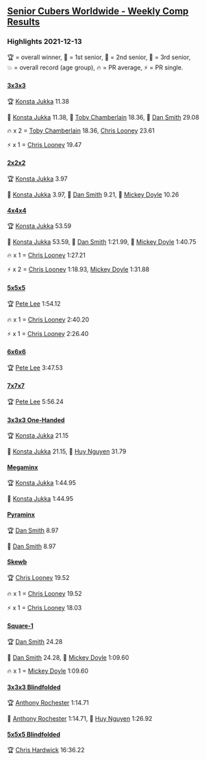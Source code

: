 <style>table {white-space: nowrap;}</style>
<link rel="stylesheet" type="text/css" href="/scw-comp/css/flags.css" />

## [Senior Cubers Worldwide - Weekly Comp Results](/scw-comp/results/)
### Highlights 2021-12-13

<span style="white-space: nowrap;">🏆 = overall winner</span>, <span style="white-space: nowrap;">🥇 = 1st senior</span>, <span style="white-space: nowrap;">🥈 = 2nd senior</span>, <span style="white-space: nowrap;">🥉 = 3rd senior</span>, <span style="white-space: nowrap;">💥 = overall record (age group)</span>, <span style="white-space: nowrap;">🔥 = PR average</span>, <span style="white-space: nowrap;">⚡ = PR single</span>.

#### [3x3x3](333.md)

<span style="white-space: nowrap;">🏆 [Konsta Jukka](../../persons/konsta_jukka/333.md) 11.38</span>

<span style="white-space: nowrap;">🥇 [Konsta Jukka](../../persons/konsta_jukka/333.md) 11.38</span>, <span style="white-space: nowrap;">🥈 [Toby Chamberlain](../../persons/toby_chamberlain/333.md) 18.36</span>, <span style="white-space: nowrap;">🥉 [Dan Smith](../../persons/dan_smith/333.md) 29.08</span>

🔥 x 2 = <span style="white-space: nowrap;">[Toby Chamberlain](../../persons/toby_chamberlain/333.md) 18.36</span>, <span style="white-space: nowrap;">[Chris Looney](../../persons/chris_looney/333.md) 23.61</span>

⚡ x 1 = <span style="white-space: nowrap;">[Chris Looney](../../persons/chris_looney/333.md) 19.47</span>

#### [2x2x2](222.md)

<span style="white-space: nowrap;">🏆 [Konsta Jukka](../../persons/konsta_jukka/222.md) 3.97</span>

<span style="white-space: nowrap;">🥇 [Konsta Jukka](../../persons/konsta_jukka/222.md) 3.97</span>, <span style="white-space: nowrap;">🥈 [Dan Smith](../../persons/dan_smith/222.md) 9.21</span>, <span style="white-space: nowrap;">🥉 [Mickey Doyle](../../persons/mickey_doyle/222.md) 10.26</span>

#### [4x4x4](444.md)

<span style="white-space: nowrap;">🏆 [Konsta Jukka](../../persons/konsta_jukka/444.md) 53.59</span>

<span style="white-space: nowrap;">🥇 [Konsta Jukka](../../persons/konsta_jukka/444.md) 53.59</span>, <span style="white-space: nowrap;">🥈 [Dan Smith](../../persons/dan_smith/444.md) 1:21.99</span>, <span style="white-space: nowrap;">🥉 [Mickey Doyle](../../persons/mickey_doyle/444.md) 1:40.75</span>

🔥 x 1 = <span style="white-space: nowrap;">[Chris Looney](../../persons/chris_looney/444.md) 1:27.21</span>

⚡ x 2 = <span style="white-space: nowrap;">[Chris Looney](../../persons/chris_looney/444.md) 1:18.93</span>, <span style="white-space: nowrap;">[Mickey Doyle](../../persons/mickey_doyle/444.md) 1:31.88</span>

#### [5x5x5](555.md)

<span style="white-space: nowrap;">🏆 [Pete Lee](../../persons/pete_lee/555.md) 1:54.12</span>

🔥 x 1 = <span style="white-space: nowrap;">[Chris Looney](../../persons/chris_looney/555.md) 2:40.20</span>

⚡ x 1 = <span style="white-space: nowrap;">[Chris Looney](../../persons/chris_looney/555.md) 2:26.40</span>

#### [6x6x6](666.md)

<span style="white-space: nowrap;">🏆 [Pete Lee](../../persons/pete_lee/666.md) 3:47.53</span>

#### [7x7x7](777.md)

<span style="white-space: nowrap;">🏆 [Pete Lee](../../persons/pete_lee/777.md) 5:56.24</span>

#### [3x3x3 One-Handed](333oh.md)

<span style="white-space: nowrap;">🏆 [Konsta Jukka](../../persons/konsta_jukka/333oh.md) 21.15</span>

<span style="white-space: nowrap;">🥇 [Konsta Jukka](../../persons/konsta_jukka/333oh.md) 21.15</span>, <span style="white-space: nowrap;">🥈 [Huy Nguyen](../../persons/huy_nguyen/333oh.md) 31.79</span>

#### [Megaminx](minx.md)

<span style="white-space: nowrap;">🏆 [Konsta Jukka](../../persons/konsta_jukka/minx.md) 1:44.95</span>

<span style="white-space: nowrap;">🥇 [Konsta Jukka](../../persons/konsta_jukka/minx.md) 1:44.95</span>

#### [Pyraminx](pyram.md)

<span style="white-space: nowrap;">🏆 [Dan Smith](../../persons/dan_smith/pyram.md) 8.97</span>

<span style="white-space: nowrap;">🥇 [Dan Smith](../../persons/dan_smith/pyram.md) 8.97</span>

#### [Skewb](skewb.md)

<span style="white-space: nowrap;">🏆 [Chris Looney](../../persons/chris_looney/skewb.md) 19.52</span>

🔥 x 1 = <span style="white-space: nowrap;">[Chris Looney](../../persons/chris_looney/skewb.md) 19.52</span>

⚡ x 1 = <span style="white-space: nowrap;">[Chris Looney](../../persons/chris_looney/skewb.md) 18.03</span>

#### [Square-1](sq1.md)

<span style="white-space: nowrap;">🏆 [Dan Smith](../../persons/dan_smith/sq1.md) 24.28</span>

<span style="white-space: nowrap;">🥇 [Dan Smith](../../persons/dan_smith/sq1.md) 24.28</span>, <span style="white-space: nowrap;">🥈 [Mickey Doyle](../../persons/mickey_doyle/sq1.md) 1:09.60</span>

🔥 x 1 = <span style="white-space: nowrap;">[Mickey Doyle](../../persons/mickey_doyle/sq1.md) 1:09.60</span>

#### [3x3x3 Blindfolded](333bf.md)

<span style="white-space: nowrap;">🏆 [Anthony Rochester](../../persons/anthony_rochester/333bf.md) 1:14.71</span>

<span style="white-space: nowrap;">🥇 [Anthony Rochester](../../persons/anthony_rochester/333bf.md) 1:14.71</span>, <span style="white-space: nowrap;">🥈 [Huy Nguyen](../../persons/huy_nguyen/333bf.md) 1:26.92</span>

#### [5x5x5 Blindfolded](555bf.md)

<span style="white-space: nowrap;">🏆 [Chris Hardwick](../../persons/chris_hardwick/555bf.md) 16:36.22</span>


<!-- Global site tag (gtag.js) - Google Analytics -->
<script async src="https://www.googletagmanager.com/gtag/js?id=UA-86348435-3"></script>
<script>window.dataLayer = window.dataLayer || []; function gtag() {dataLayer.push(arguments);} gtag('js', new Date()); gtag('config', 'UA-86348435-3');</script>
